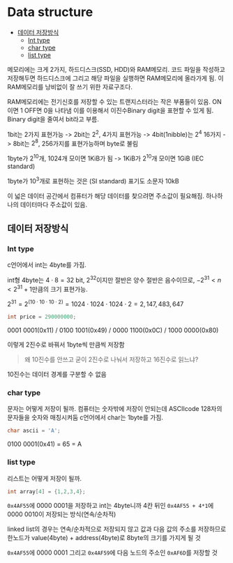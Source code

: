 # Data structure

<!-- START doctoc generated TOC please keep comment here to allow auto update -->
<!-- DON'T EDIT THIS SECTION, INSTEAD RE-RUN doctoc TO UPDATE -->

- [데이터 저장방식](#%EB%8D%B0%EC%9D%B4%ED%84%B0-%EC%A0%80%EC%9E%A5%EB%B0%A9%EC%8B%9D)
  - [Int type](#int-type)
  - [char type](#char-type)
  - [list type](#list-type)

<!-- END doctoc generated TOC please keep comment here to allow auto update -->

메모리에는 크게 2가지, 하드디스크(SSD, HDD)와 RAM메모리. 코드 파일을 작성하고 저장해두면 하드디스크에 그리고 해당 파일을 실행하면 RAM메모리에 올라가게 됨. 이 RAM메모리를 낭비없이 잘 쓰기 위한 자료구조다.

RAM메모리에는 전기신호를 저장할 수 있는 트랜지스터라는 작은 부품들이 있음. ON이면 1 OFF면 0을 나타냄 이를 이용해서 이진수Binary digit을 표현할 수 있게 됨. Binary digit을 줄여서 bit라고 부름.

1bit는 2가지 표현가능 -> 2bit는 $2^2$, 4가지 표현가능 -> 4bit(1nibble)는 $2^4$ 16가지 -> 8bit는 $2^8$, 256가지를 표현가능하며 byte로 불림

1byte가 $2^{10}$개, 1024개 모이면 1KiB가 됨 -> 1KiB가 $2^{10}$개 모이면 1GiB (IEC standard)

1byte가 $10^3$개로 표현하는 것은 (SI standard) 표기도 소문자 10kB

이 넓은 데이터 공간에서 컴퓨터가 해당 데이터를 찾으려면 주소값이 필요해짐. 하나하나의 데이터마다 주소값이 있음.

## 데이터 저장방식

### Int type

c언어에서 int는 4byte를 가짐.

int형 4byte는 $4 \cdot 8 = 32$ bit,
$2^{32}$이지만 절반은 양수 절반은 음수이므로,
$-2^{31} < n < 2^{31} + 1$만큼의 크기 표현가능.

$2^{31} = 2^{(10 \cdot 10 \cdot 10 \cdot 2)} = 1024 \cdot 1024 \cdot 1024 \cdot 2 = 2,147,483,647$

```c
int price = 290000000;
```

0001 0001(0x11) / 0100 1001(0x49) / 0000 1100(0x0C) / 1000 0000(0x80)

이렇게 2진수로 바꿔서 1byte씩 만큼씩 저장함

> 왜 10진수를 안쓰고 굳이 2진수로 나눠서 저장하고 16진수로 읽느냐?

10진수는 데이터 경계를 구분할 수 없음

### char type

문자는 어떻게 저장이 될까. 컴퓨터는 숫자밖에 저장이 안되는데 ASCIIcode 128자의 문자들을 숫자와 매칭시켜둠
c언어에서 char는 1byte를 가짐.

```c
char ascii = 'A';
```

0100 0001(0x41) = 65 = A

### list type

리스트는 어떻게 저장이 될까.

```c
int array[4] = {1,2,3,4};
```

`0x4AF55`에 0000 0001을 저장하고 int는 4byte니까 4칸 뒤인 `0x4AF55 + 4*1`에 0000 0010이 저장되는 방식(연속/순차적)

linked list의 경우는 연속/순차적으로 저장되지 않고 값과 다음 값의 주소를 저장하므로 한노드가 value(4byte) + address(4byte)로 8byte의 크기를 가지게 될 것

`0x4AF55`에 0000 0001 그리고 `0x4AF59`에 다음 노드의 주소인 `0xAF6D`를 저장할 것
